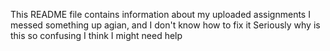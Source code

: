 This README file contains information about my uploaded assignments
I messed something up agian, and I don't know how to fix it
Seriously why is this so confusing 
I think I might need help

